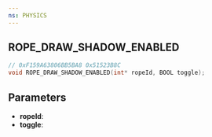 ```yaml
---
ns: PHYSICS
---
```

## ROPE_DRAW_SHADOW_ENABLED

```c
// 0xF159A63806BB5BA8 0x51523B8C
void ROPE_DRAW_SHADOW_ENABLED(int* ropeId, BOOL toggle);
```


## Parameters
* **ropeId**:
* **toggle**: 

